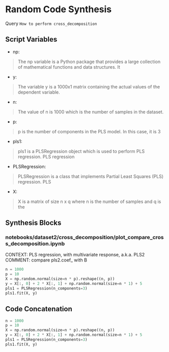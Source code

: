 # Random Code Synthesis
Query `How to perform cross_decomposition`
## Script Variables
- np:<br>
>The np variable is a Python package that provides a large collection of mathematical functions and data structures. It
- y:<br>
>The variable y is a 1000x1 matrix containing the actual values of the dependent variable.
- n:<br>
>The value of n is 1000 which is the number of samples in the dataset.
- p:<br>
>p is the number of components in the PLS model. In this case, it is 3
- pls1:<br>
>pls1 is a PLSRegression object which is used to perform PLS regression. PLS regression
- PLSRegression:<br>
>PLSRegression is a class that implements Partial Least Squares (PLS) regression. PLS
- X:<br>
>X is a matrix of size n x q where n is the number of samples and q is the
## Synthesis Blocks
### notebooks/dataset2/cross_decomposition/plot_compare_cross_decomposition.ipynb
CONTEXT:  PLS regression, with multivariate response, a.k.a. PLS2   COMMENT: compare pls2.coef_ with B
```python
n = 1000
p = 10
X = np.random.normal(size=n * p).reshape((n, p))
y = X[:, 0] + 2 * X[:, 1] + np.random.normal(size=n * 1) + 5
pls1 = PLSRegression(n_components=3)
pls1.fit(X, y)
```

## Code Concatenation
```python
n = 1000
p = 10
X = np.random.normal(size=n * p).reshape((n, p))
y = X[:, 0] + 2 * X[:, 1] + np.random.normal(size=n * 1) + 5
pls1 = PLSRegression(n_components=3)
pls1.fit(X, y)
```
